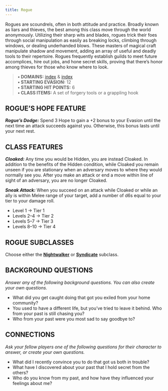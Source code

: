 ```yaml
---
title: Rogue
---
```



Rogues are scoundrels, often in both attitude and practice. Broadly known as liars and thieves, the best among this class move through the world anonymously. Utilizing their sharp wits and blades, rogues trick their foes through social manipulation as easily as breaking locks, climbing through windows, or dealing underhanded blows. These masters of magical craft manipulate shadow and movement, adding an array of useful and deadly tools to their repertoire. Rogues frequently establish guilds to meet future accomplices, hire out jobs, and hone secret skills, proving that there’s honor among thieves for those who know where to look.

> **• DOMAINS:** [index](Character%20Options/Abilities/Midnight/index.md) & [index](Character%20Options/Abilities/Grace/index.md)  
> **• STARTING EVASION:** 12  
> **• STARTING HIT POINTS:** 6  
> **• CLASS ITEMS:** A set of forgery tools or a grappling hook

## ROGUE’S HOPE FEATURE

***Rogue’s Dodge:*** Spend 3 Hope to gain a +2 bonus to your Evasion until the next time an attack succeeds against you. Otherwise, this bonus lasts until your next rest.

## CLASS FEATURES

***Cloaked:*** Any time you would be Hidden, you are instead Cloaked. In addition to the benefits of the Hidden condition, while Cloaked you remain unseen if you are stationary when an adversary moves to where they would normally see you. After you make an attack or end a move within line of sight of an adversary, you are no longer Cloaked.

***Sneak Attack:*** When you succeed on an attack while Cloaked or while an ally is within Melee range of your target, add a number of d6s equal to your tier to your damage roll.

- Level 1 → Tier 1
- Levels 2–4 → Tier 2
- Levels 5–7 → Tier 3
- Levels 8–10 → Tier 4

## ROGUE SUBCLASSES

Choose either the **[Nightwalker](Nightwalker.md)** or **[Syndicate](Syndicate.md)** subclass.

## BACKGROUND QUESTIONS

*Answer any of the following background questions. You can also create your own questions.*

- What did you get caught doing that got you exiled from your home community?
- You used to have a different life, but you’ve tried to leave it behind. Who from your past is still chasing you?
- Who from your past were you most sad to say goodbye to?

## CONNECTIONS

*Ask your fellow players one of the following questions for their character to answer, or create your own questions.*

- What did I recently convince you to do that got us both in trouble?
- What have I discovered about your past that I hold secret from the others?
- Who do you know from my past, and how have they influenced your feelings about me?
